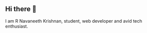 ## Hi there 👋
I am R Navaneeth Krishnan, student, web developer and avid tech enthusiast.  

<!--




- 🔭 I’m currently working on web dev technologies.
- 🌱 I’m currently learning Blockchain and Solidity.

-->
